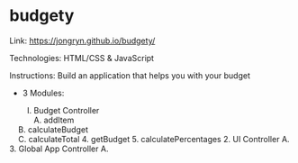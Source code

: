 # budgety

Link: https://jongryn.github.io/budgety/

Technologies: HTML/CSS & JavaScript

Instructions: Build an application that helps you with your budget
- 3 Modules:

&nbsp;&nbsp;&nbsp;&nbsp;&nbsp;&nbsp;&nbsp; I. Budget Controller
<br />
&nbsp;&nbsp;&nbsp;&nbsp;&nbsp;&nbsp;&nbsp;&nbsp;&nbsp;&nbsp; A. addItem
<br />
&nbsp;&nbsp;&nbsp; B. calculateBudget
<br />
&nbsp;&nbsp;&nbsp; C. calculateTotal
4. getBudget
5. calculatePercentages
2. UI Controller
A.
3. Global App Controller
A.
